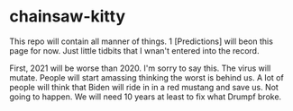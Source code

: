 # chainsaw-kitty
This repo will contain all manner of things.
1  [Predictions] will beon this page for now.  Just little tidbits that I wnan't entered into the record.

First, 2021 will be worse than 2020. I'm sorry to say this. The virus will mutate.  People will start amassing thinking the worst is behind us. A lot of people will think that Biden will ride in in a red mustang and save us. Not going to happen.  We will need 10 years at least to fix what Drumpf broke. 
